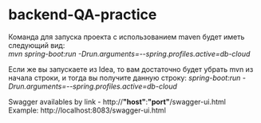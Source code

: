 # backend-QA-practice

Команда для запуска проекта с использованием maven будет иметь следующий вид:  
_mvn spring-boot:run -Drun.arguments=--spring.profiles.active=db-cloud_  

Если же вы запускаете из Idea, то вам достаточно будет убрать mvn из начала строки, и тогда вы получите данную строку:
_spring-boot:run -Drun.arguments=--spring.profiles.active=db-cloud_


Swagger availables by link - http://**"host"**:**"port"**/swagger-ui.html  
Example: http://localhost:8083/swagger-ui.html 
